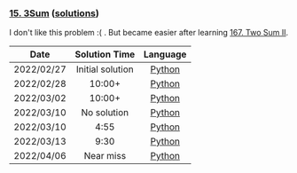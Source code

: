 ### [15. 3Sum](https://leetcode.com/problems/3sum/) ([solutions](https://github.com/pete-debiase/Comprog/blob/main/Solutions/15.%203Sum/))
I don't like this problem :( . But became easier after learning [167. Two Sum II](https://leetcode.com/problems/two-sum-ii-input-array-is-sorted/).

|    Date    |  Solution Time   |                                               Language                                                |
|:----------:|:----------------:|:-----------------------------------------------------------------------------------------------------:|
| 2022/02/27 | Initial solution |       [Python](https://github.com/pete-debiase/Comprog/blob/main/Solutions/15.%203Sum/3Sum.py)        |
| 2022/02/28 |      10:00+      |  [Python](https://github.com/pete-debiase/Comprog/blob/main/Solutions/15.%203Sum/3Sum_2022-02-28.py)  |
| 2022/03/02 |      10:00+      |  [Python](https://github.com/pete-debiase/Comprog/blob/main/Solutions/15.%203Sum/3Sum_2022-03-02.py)  |
| 2022/03/10 |   No solution    |  [Python](https://github.com/pete-debiase/Comprog/blob/main/Solutions/15.%203Sum/3Sum_2022-03-10.py)  |
| 2022/03/10 |       4:55       | [Python](https://github.com/pete-debiase/Comprog/blob/main/Solutions/15.%203Sum/3Sum_2022-03-10_2.py) |
| 2022/03/13 |       9:30       |  [Python](https://github.com/pete-debiase/Comprog/blob/main/Solutions/15.%203Sum/3Sum_2022-03-13.py)  |
| 2022/04/06 |    Near miss     |  [Python](https://github.com/pete-debiase/Comprog/blob/main/Solutions/15.%203Sum/3Sum_2022-04-06.py)  |

